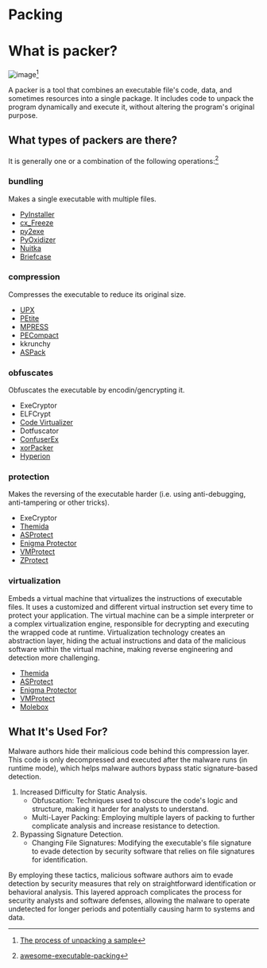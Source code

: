 # Packing

# What is packer?

![image](https://static.packt-cdn.com/products/9781789610789/graphics/assets/9f14b8b8-352b-4de3-a8fa-ce3e7cb4dfda.png)[^Figure1]

A packer is a tool that combines an executable file's code, data, and sometimes resources into a single package. It includes code to unpack the program dynamically and execute it, without altering the program's original purpose. 

## What types of packers are there?

It is generally one or a combination of the following operations:[^Packer]

### bundling 

Makes a single executable with multiple files.

- [PyInstaller](https://pyinstaller.org/en/stable/)
- [cx_Freeze](https://cx-freeze.readthedocs.io/en/stable/)
- [py2exe](https://www.py2exe.org/)
- [PyOxidizer](https://github.com/indygreg/PyOxidizer)
- [Nuitka](https://nuitka.net/)
- [Briefcase](https://beeware.org/project/projects/tools/briefcase/)

### compression

Compresses the executable to reduce its original size.

- [UPX](https://upx.github.io/)
- [PEtite](https://www.un4seen.com/petite/)
- [MPRESS](https://www.autohotkey.com/mpress/mpress_web.htm)
- [PECompact](https://bitsum.com/pecompact.htm)
- kkrunchy
- [ASPack](http://www.aspack.com/)

### obfuscates

Obfuscates the executable by encodin/gencrypting it.

- ExeCryptor
- ELFCrypt
- [Code Virtualizer](https://www.oreans.com/CodeVirtualizer.php)
- Dotfuscator
- [ConfuserEx](https://mkaring.github.io/ConfuserEx/)
- [xorPacker](https://github.com/tmenochet/XorPacker)
- [Hyperion](https://www.kali.org/tools/hyperion/)

### protection

Makes the reversing of the executable harder (i.e. using anti-debugging, anti-tampering or other tricks).

- ExeCryptor
- [Themida](https://github.com/redgate4/Themida)
- [ASProtect](http://www.aspack.com/asprotect64.html)
- [Enigma Protector](https://enigmaprotector.com/)
- [VMProtect](https://vmpsoft.com/)
- [ZProtect](http://www.jiami.net/)

### virtualization

Embeds a virtual machine that virtualizes the instructions of executable files. 
It uses a customized and different virtual instruction set every time to protect your application. 
The virtual machine can be a simple interpreter or a complex virtualization engine, responsible for decrypting and executing the wrapped code at runtime. 
Virtualization technology creates an abstraction layer, hiding the actual instructions and data of the malicious software within the virtual machine, making reverse engineering and detection more challenging.

- [Themida](https://github.com/redgate4/Themida)
- [ASProtect](http://www.aspack.com/asprotect64.html)
- [Enigma Protector](https://enigmaprotector.com/)
- [VMProtect](https://vmpsoft.com/)
- [Molebox](https://github.com/sudachen/Molebox)

## What It's Used For?

Malware authors hide their malicious code behind this compression layer. This code is only decompressed and executed after the malware runs (in runtime mode), which helps malware authors bypass static signature-based detection.

1. Increased Difficulty for Static Analysis.
	- Obfuscation: Techniques used to obscure the code's logic and structure, making it harder for analysts to understand.
	- Multi-Layer Packing: Employing multiple layers of packing to further complicate analysis and increase resistance to detection.
2. Bypassing Signature Detection.
	- Changing File Signatures: Modifying the executable's file signature to evade detection by security software that relies on file signatures for identification.

By employing these tactics, malicious software authors aim to evade detection by security measures that rely on straightforward identification or behavioral analysis. This layered approach complicates the process for security analysts and software defenses, allowing the malware to operate undetected for longer periods and potentially causing harm to systems and data.

[^Figure1]: [The process of unpacking a sample](https://subscription.packtpub.com/book/security/9781789610789/5/ch05lvl1sec01/exploring-packers)
[^Packer]:[awesome-executable-packing](https://github.com/packing-box/awesome-executable-packing)
